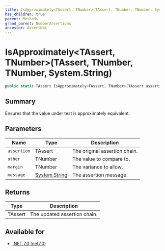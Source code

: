 ```yaml
---
title: IsApproximately<TAssert, TNumber>(TAssert, TNumber, TNumber, System.String)
has_children: true
parent: Methods
grand_parent: NumberAssertions
ancestor: AssertNet
---
```

# IsApproximately&lt;TAssert, TNumber&gt;(TAssert, TNumber, TNumber, System.String)

```csharp
public static TAssert IsApproximately<TAssert, TNumber>(TAssert assertion, TNumber other, TNumber margin, System.String message);
```

## Summary
Ensures that the value under test is approximately equivalent.

## Parameters
|Name|Type|Description|
|-|-|-|
|`assertion`|TAssert|The original assertion chain.|
|`other`|TNumber|The value to compare to.|
|`margin`|TNumber|The variance to allow.|
|`message`|[System.String](https://learn.microsoft.com/en-us/dotnet/api/system.string)|The assertion message.|

## Returns
|Type|Description|
|-|-|
|TAssert|The updated assertion chain.|

## Available for
- [.NET 7.0 (net7.0)](https://versionsof.net/core/7.0/)
